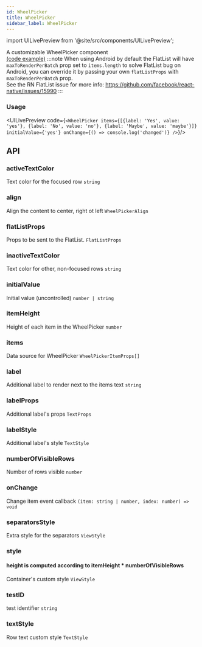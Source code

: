 ```yaml
---
id: WheelPicker
title: WheelPicker
sidebar_label: WheelPicker
---
```


import UILivePreview from '@site/src/components/UILivePreview';

A customizable WheelPicker component  
[(code example)](https://github.com/wix/react-native-ui-lib/blob/master/demo/src/screens/componentScreens/WheelPickerScreen.tsx)
:::note
When using Android by default the FlatList will have <code>maxToRenderPerBatch</code> prop set to <code>items.length</code> to solve FlatList bug on Android, you can override it by passing your own <code>flatListProps</code> with <code>maxToRenderPerBatch</code> prop.<br/>See the RN FlatList issue for more info: https://github.com/facebook/react-native/issues/15990
:::
<div style={{display: 'flex', flexDirection: 'row', overflowX: 'auto', maxHeight: '500px', alignItems: 'center'}}></div>

### Usage
<UILivePreview code={`<WheelPicker
  items={[{label: 'Yes', value: 'yes'}, {label: 'No', value: 'no'}, {label: 'Maybe', value: 'maybe'}]}
  initialValue={'yes'}
  onChange={() => console.log('changed')}
/>`}/>

## API
### activeTextColor
Text color for the focused row
`string ` 

### align
Align the content to center, right ot left
`WheelPickerAlign ` 

### flatListProps
Props to be sent to the FlatList.
`FlatListProps ` 

### inactiveTextColor
Text color for other, non-focused rows
`string ` 

### initialValue
Initial value (uncontrolled)
`number | string ` 

### itemHeight
Height of each item in the WheelPicker
`number ` 

### items
Data source for WheelPicker
`WheelPickerItemProps[] ` 

### label
Additional label to render next to the items text
`string ` 

### labelProps
Additional label's props
`TextProps ` 

### labelStyle
Additional label's style
`TextStyle ` 

### numberOfVisibleRows
Number of rows visible
`number ` 

### onChange
Change item event callback
`(item: string | number, index: number) => void ` 

### separatorsStyle
Extra style for the separators
`ViewStyle ` 

### style
#### height is computed according to itemHeight * numberOfVisibleRows
Container's custom style
`ViewStyle ` 

### testID
test identifier
`string ` 

### textStyle
Row text custom style
`TextStyle ` 


